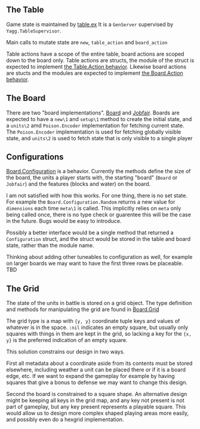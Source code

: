 ## The Table

Game state is maintained by [table.ex](../lib/table.ex)
It is a `GenServer` supervised by `Yagg.TableSupervisor`.

Main calls to mutate state are `new`, `table_action` and `board_action`

Table actions have a scope of the entire table, board actions are scoped down to the board only.
Table actions are structs, the module of the struct is expected to implement [the Table.Action behavior](../lib/table/action.ex).
Likewise board actions are stucts and the modules are expected to implement [the Board.Action behavior](../lib/board/action.ex).

## The Board

There are two "board implementations". [Board](../lib/board.ex) and [Jobfair](../lib/jobfair.ex).
Boards are expected to have a `new\1` and `setup\1` method to create the initial state, and a `units\2` amd `Poison.Encoder` implementation
for fetching current state. The `Poison.Encoder` implementation is used for fetching globally visible state, and `units\2` is used to fetch
state that is only visible to a single player

## Configurations

[Board.Configuration](../lib/board/configuration.ex) is a behavior. Currently the methods define the size of the board, the units a player starts with, the starting "board" (`Board` or `Jobfair`)
and the features (blocks and water) on the board.

I am not satisfied with how this works. For one thing, there is no set state. For example the `Board.Configuration.Random` returns a new value for `dimensions` each time `meta\1` is called.
This implicitly relies on `meta` only being called once, there is no type check or guarentee this will be the case in the future. Bugs would be easy to introduce.

Possibly a better interface would be a single method that returned a `Configuration` struct, and the struct would be stored in the table and board state, rather than the module name.

Thinking about adding other tuneables to configuration as well, for example on larger boards we may want to have the first three rows be placeable. TBD

## The Grid

The state of the units in battle is stored on a grid object. The type definition and methods for manipulating the grid are found in [Board.Grid](../lib/board/grid.ex)

The grid type is a map with `{y, y}` coordinate tuple keys and values of whatever is in the space. `:nil` indicates an empty square, but usually only squares with things in them are kept in the grid,
so lacking a key for the `{x, y}` is the preferred indication of an empty square.

This solution constrains our design in two ways.

First all metadata about a coordinate aside from its contents must be stored elsewhere, including weather a unit can be placed there or if it is a board edge, etc.
If we want to expand the gameplay for example by having squares that give a bonus to defense we may want to change this design.

Second the board is constrained to a square shape. An alternative design might be keeping all keys in the grid map, and any key not present is not part of gameplay, but any key present represents
a playable square. This would allow us to design more complex shaped playing areas more easily, and possibly even do a hexgrid implementation.
